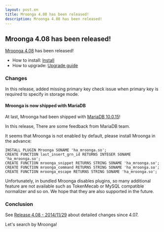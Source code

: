 ```yaml
---
layout: post.en
title: Mroonga 4.08 has been released!
description: Mroonga 4.08 has been released!
---
```


## Mroonga 4.08 has been released!

[Mroonga 4.08](/docs/news.html#release-4-08) has been released!

* How to install: [Install](/docs/install.html)
* How to upgrade: [Upgrade guide](/docs/upgrade.html)

### Changes

In this release, added missing primary key check issue when primary key is required to specify in storage mode.

#### Mroonga is now shipped with MariaDB

At last, Mroonga had been shipped with [MariaDB 10.0.15](https://mariadb.com/kb/en/mariadb/development/release-notes/mariadb-10015-release-notes/)!

In this release, There are some feedback from MariaDB team.

It seems that Mroonga is not enabled by default, please install Mroonga in the advance:

    INSTALL PLUGIN Mroonga SONAME 'ha_mroonga.so';
    CREATE FUNCTION last_insert_grn_id RETURNS INTEGER SONAME 'ha_mroonga.so';
    CREATE FUNCTION mroonga_snippet RETURNS STRING SONAME 'ha_mroonga.so';
    CREATE FUNCTION mroonga_command RETURNS STRING SONAME 'ha_mroonga.so';
    CREATE FUNCTION mroonga_escape RETURNS STRING SONAME 'ha_mroonga.so';

Unfortunately, in bundled Mroonga disables plugins, so many additional feature are not available such as TokenMecab or MySQL compatible normalizer and so on.
We hope that they are also supported in the future.

### Conclusion

See [Release 4.08 - 2014/11/29](/docs/news.html#release-4-08) about detailed changes since 4.07.

Let's search by Mroonga!

